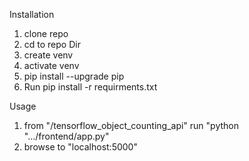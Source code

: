 Installation

1. clone repo
2. cd to repo Dir
3. create venv
4. activate venv
5. pip install --upgrade pip
6. Run pip install -r requirments.txt

Usage

1. from "<cwd>/tensorflow_object_counting_api" run "python ".../frontend/app.py"
2. browse to "localhost:5000"
